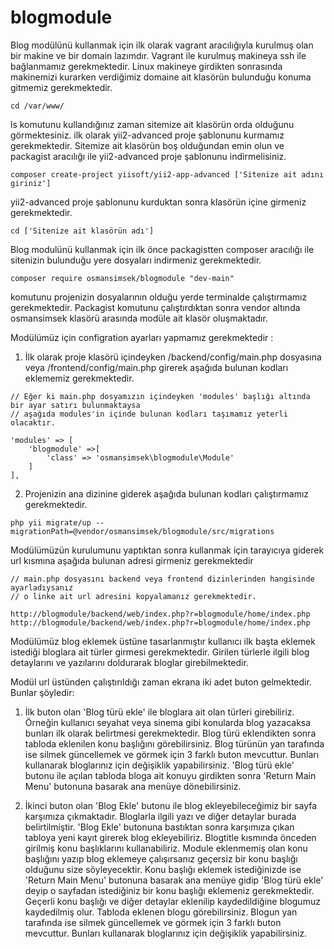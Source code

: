 # blogmodule

Blog modülünü kullanmak için ilk olarak vagrant aracılığıyla kurulmuş olan bir makine ve bir domain lazımdır.
Vagrant ile kurulmuş makineya ssh ile bağlanmamız gerekmektedir.
Linux makineye girdikten sonrasında makinemizi kurarken verdiğimiz domaine ait klasörün bulunduğu konuma gitmemiz gerekmektedir.

    cd /var/www/
    
ls komutunu kullandığınız zaman sitemize ait klasörün orda olduğunu görmektesiniz.
ilk olarak yii2-advanced proje şablonunu kurmamız gerekmektedir.
Sitemize ait klasörün boş olduğundan emin olun ve packagist aracılığı ile yii2-advanced proje şablonunu indirmelisiniz.

    composer create-project yiisoft/yii2-app-advanced ['Sitenize ait adını giriniz']

yii2-advanced proje şablonunu kurduktan sonra klasörün içine girmeniz gerekmektedir.

    cd ['Sitenize ait klasörün adı']
    
Blog modulünü kullanmak için ilk önce packagistten composer aracılığı ile sitenizin bulunduğu yere dosyaları indirmeniz gerekmektedir.
 
    composer require osmansimsek/blogmodule "dev-main"

komutunu projenizin dosyalarının olduğu yerde terminalde çalıştırmamız gerekmektedir.
Packagist komutunu çalıştırdıktan sonra vendor altında osmansimsek klasörü arasında modüle ait klasör oluşmaktadır.

Modülümüz için configration ayarları yapmamız gerekmektedir :
  
  1) İlk olarak proje klasörü içindeyken /backend/config/main.php dosyasına veya /frontend/config/main.php girerek aşağıda bulunan kodları eklememiz gerekmektedir.
  
    // Eğer ki main.php dosyamızın içindeyken 'modules' başlığı altında bir ayar satırı bulunmaktaysa 
    // aşağıda modules'in içinde bulunan kodları taşımamız yeterli olacaktır.
    
    'modules' => [
        'blogmodule' =>[
            'class' => 'osmansimsek\blogmodule\Module'
        ]
    ],
    
  2) Projenizin ana dizinine giderek aşağıda bulunan kodları çalıştırmamız gerekmektedir.
  
    php yii migrate/up --migrationPath=@vendor/osmansimsek/blogmodule/src/migrations
   
Modülümüzün kurulumunu yaptıktan sonra kullanmak için tarayıcıya giderek url kısmına aşağıda bulunan adresi girmeniz gerekmektedir

    // main.php dosyasını backend veya frontend dizinlerinden hangisinde ayarladıysanız
    // o linke ait url adresini kopyalamanız gerekmektedir.
    
    http://blogmodule/backend/web/index.php?r=blogmodule/home/index.php
    http://blogmodule/backend/web/index.php?r=blogmodule/home/index.php
    
Modülümüz blog eklemek üstüne tasarlanmıştır kullanıcı ilk başta eklemek istediği bloglara ait türler girmesi gerekmektedir.
Girilen türlerle ilgili blog detaylarını ve yazılarını doldurarak bloglar girebilmektedir.

Modül url üstünden çalıştırıldığı zaman ekrana iki adet buton gelmektedir. Bunlar şöyledir:
  
   1) İlk buton olan 'Blog türü ekle' ile bloglara ait olan türleri girebiliriz. Örneğin kullanıcı seyahat veya sinema gibi konularda blog yazacaksa bunları
   ilk olarak belirtmesi gerekmektedir. Blog türü eklendikten sonra tabloda eklenilen konu başlığını görebilirsiniz. Blog türünün yan tarafında ise silmek güncellemek ve 
   görmek için 3 farklı buton mevcuttur. Bunları kullanarak bloglarınız için değişiklik yapabilirsiniz. 'Blog türü ekle' butonu ile açılan tabloda bloga ait konuyu 
   girdikten sonra 'Return Main Menu' butonuna basarak ana menüye dönebilirsiniz.
   
   2) İkinci buton olan 'Blog Ekle' butonu ile blog ekleyebileceğimiz bir sayfa karşımıza çıkmaktadır. Bloglarla ilgili yazı ve diğer detaylar burada belirtilmiştir.
   'Blog Ekle' butonuna bastıktan sonra karşımıza çıkan tabloya yeni kayıt girerek blog ekleyebiliriz. Blogtitle kısmında önceden girilmiş konu başlıklarını kullanabiliriz.
   Module eklenmemiş olan konu başlığını yazıp blog eklemeye çalışırsanız geçersiz bir konu başlığı olduğunu size söyleyecektir. Konu başlığı eklemek istediğinizde ise 
   'Return Main Menu' butonuna basarak ana menüye gidip 'Blog türü ekle' deyip o sayfadan istediğiniz bir konu başlığı eklemeniz gerekmektedir. Geçerli konu başlığı ve 
   diğer detaylar eklenilip kaydedildiğine blogumuz kaydedilmiş olur. Tabloda eklenen blogu görebilirsiniz. Blogun yan tarafında ise silmek güncellemek ve görmek için 3
   farklı buton mevcuttur. Bunları kullanarak bloglarınız için değişiklik yapabilirsiniz.
